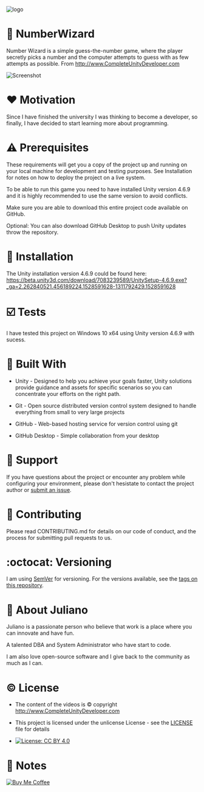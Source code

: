![logo](https://github.com/julianotech/NumberWizard/blob/master/logo.jpg)

# :1234: NumberWizard
Number Wizard is a simple guess-the-number game, where the player secretly picks a number and
the computer attempts to guess with as few attempts as possible. From http://www.CompleteUnityDeveloper.com

![Screenshot](https://github.com/julianotech/NumberWizard/blob/master/screenshot.jpg)

# :heart: Motivation

Since I have finished the university I was thinking to become a developer, so finally, I have decided to start learning more about programming.

# :warning: Prerequisites

These requirements will get you a copy of the project up and running on your local machine for development and testing purposes. See Installation for notes on how to deploy the project on a live system.

To be able to run this game you need to have installed Unity version 4.6.9 and it is highly recommended to use the same version to avoid conflicts.

Make sure you are able to download this entire project code available on GitHub. 

Optional: You can also download GitHub Desktop to push Unity updates throw the repository.

# :floppy_disk: Installation

The Unity installation version 4.6.9 could be found here: https://beta.unity3d.com/download/7083239589/UnitySetup-4.6.9.exe?_ga=2.262840521.456189224.1528591628-1311792429.1528591628

# :ballot_box_with_check: Tests

I have tested this project on Windows 10 x64 using Unity version 4.6.9 with sucess.

# :hammer: Built With

- Unity - Designed to help you achieve your goals faster, Unity solutions provide guidance and assets for specific scenarios so you can concentrate your efforts on the right path.

- Git - Open source distributed version control system designed to handle everything from small to very large projects

- GitHub - Web-based hosting service for version control using git

- GitHub Desktop - Simple collaboration from your desktop
    
# :wrench: Support

If you have questions about the project or encounter any problem while configuring your environment, please don't hesistate to contact the project author or [submit an issue](https://github.com/julianotech/NumberWizard/issues/new).
    
# :couple: Contributing

Please read CONTRIBUTING.md for details on our code of conduct, and the process for submitting pull requests to us.
 
# :octocat: Versioning

I am using [SemVer](http://semver.org/) for versioning. For the versions available, see the [tags on this repository](https://github.com/julianotech/NumberWizard/tags).

# :moyai: About Juliano

Juliano is a passionate person who believe that work is a place where you can innovate and have fun.

A talented DBA and System Administrator who have start to code.

I am also love open-source software and I give back to the community as much as I can.

# :copyright: License

- The content of the videos is © copyright http://www.CompleteUnityDeveloper.com

- This project is licensed under the unlicense License - see the [LICENSE](LICENSE) file for details

- [![License: CC BY 4.0](https://img.shields.io/badge/License-CC%20BY%204.0-lightgrey.svg)](https://creativecommons.org/licenses/by/4.0/)

# :page_facing_up: Notes

[![Buy Me Coffee](https://github.com/julianotech/JPianoTiles/blob/master/coffe.png)](https://www.paypal.me/julianotech)
